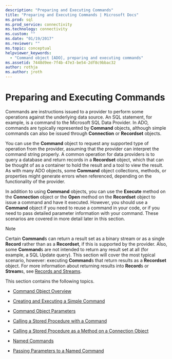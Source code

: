 ```yaml
---
description: "Preparing and Executing Commands"
title: "Preparing and Executing Commands | Microsoft Docs"
ms.prod: sql
ms.prod_service: connectivity
ms.technology: connectivity
ms.custom: ""
ms.date: "01/19/2017"
ms.reviewer: ""
ms.topic: conceptual
helpviewer_keywords: 
  - "Command object [ADO], preparing and executing commands"
ms.assetid: 7448d9ee-7f4b-47e3-be54-2df8c9bbac32
author: rothja
ms.author: jroth
---
```

# Preparing and Executing Commands
Commands are instructions issued to a provider to perform some operations against the underlying data source. An SQL statement, for example, is a command to the Microsoft SQL Data Provider. In ADO, commands are typically represented by **Command** objects, although simple commands can also be issued through **Connection** or **Recordset** objects.  
  
 You can use the **Command** object to request any supported type of operation from the provider, assuming that the provider can interpret the command string properly. A common operation for data providers is to query a database and return records in a **Recordset** object, which that can be thought of as a container to hold the result and a tool to view the result. As with many ADO objects, some **Command** object collections, methods, or properties might generate errors when referenced, depending on the functionality of the provider.  
  
 In addition to using **Command** objects, you can use the **Execute** method on the **Connection** object or the **Open** method on the **Recordset** object to issue a command and have it executed. However, you should use a **Command** object if you need to reuse a command in your code, or if you need to pass detailed parameter information with your command. These scenarios are covered in more detail later in this section.  
  
> [!NOTE]
>  Certain **Command**s can return a result set as a binary stream or as a single **Record** rather than as a **Recordset**, if this is supported by the provider. Also, some **Command**s are not intended to return any result set at all (for example, a SQL Update query). This section will cover the most typical scenario, however: executing **Command**s that return results as a **Recordset** object. For more information about returning results into **Record**s or **Stream**s, see [Records and Streams](../../../ado/guide/data/records-and-streams.md).  
  
 This section contains the following topics.  
  
-   [Command Object Overview](../../../ado/guide/data/command-object-overview.md)  
  
-   [Creating and Executing a Simple Command](../../../ado/guide/data/creating-and-executing-a-simple-command.md)  
  
-   [Command Object Parameters](../../../ado/guide/data/command-object-parameters.md)  
  
-   [Calling a Stored Procedure with a Command](../../../ado/guide/data/calling-a-stored-procedure-with-a-command.md)  
  
-   [Calling a Stored Procedure as a Method on a Connection Object](../../../ado/guide/data/calling-a-stored-procedure-as-a-method-on-a-connection-object.md)  
  
-   [Named Commands](../../../ado/guide/data/named-commands.md)  
  
-   [Passing Parameters to a Named Command](../../../ado/guide/data/passing-parameters-to-a-named-command.md)
